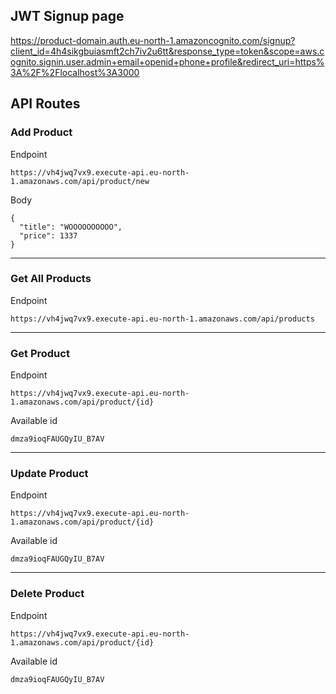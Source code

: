 ## JWT Signup page
https://product-domain.auth.eu-north-1.amazoncognito.com/signup?client_id=4h4sikgbuiasmft2ch7iv2u6tt&response_type=token&scope=aws.cognito.signin.user.admin+email+openid+phone+profile&redirect_uri=https%3A%2F%2Flocalhost%3A3000

## API Routes
### Add Product
Endpoint
``` 
https://vh4jwq7vx9.execute-api.eu-north-1.amazonaws.com/api/product/new
```
Body
```
{
  "title": "WOOOOOOOOOO",
  "price": 1337
}
```
___   
### Get All Products
Endpoint
``` 
https://vh4jwq7vx9.execute-api.eu-north-1.amazonaws.com/api/products
```
___
### Get Product
Endpoint
```
https://vh4jwq7vx9.execute-api.eu-north-1.amazonaws.com/api/product/{id}
```
Available id 
```
dmza9ioqFAUGQyIU_B7AV
```
___
### Update Product
Endpoint
```
https://vh4jwq7vx9.execute-api.eu-north-1.amazonaws.com/api/product/{id}
```
Available id 
```
dmza9ioqFAUGQyIU_B7AV
```
___
### Delete Product
Endpoint
```
https://vh4jwq7vx9.execute-api.eu-north-1.amazonaws.com/api/product/{id}
```
Available id 
```
dmza9ioqFAUGQyIU_B7AV
```
